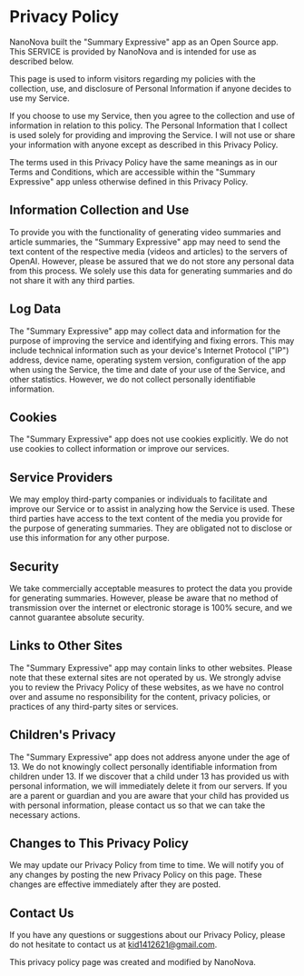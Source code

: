 # Privacy Policy
NanoNova built the "Summary Expressive" app as an Open Source app. This SERVICE is provided by NanoNova and is intended for use as described below.

This page is used to inform visitors regarding my policies with the collection, use, and disclosure of Personal Information if anyone decides to use my Service.

If you choose to use my Service, then you agree to the collection and use of information in relation to this policy. The Personal Information that I collect is used solely for providing and improving the Service. I will not use or share your information with anyone except as described in this Privacy Policy.

The terms used in this Privacy Policy have the same meanings as in our Terms and Conditions, which are accessible within the "Summary Expressive" app unless otherwise defined in this Privacy Policy.

## Information Collection and Use
To provide you with the functionality of generating video summaries and article summaries, the "Summary Expressive" app may need to send the text content of the respective media (videos and articles) to the servers of OpenAI. However, please be assured that we do not store any personal data from this process. We solely use this data for generating summaries and do not share it with any third parties.

## Log Data
The "Summary Expressive" app may collect data and information for the purpose of improving the service and identifying and fixing errors. This may include technical information such as your device's Internet Protocol ("IP") address, device name, operating system version, configuration of the app when using the Service, the time and date of your use of the Service, and other statistics. However, we do not collect personally identifiable information.

## Cookies
The "Summary Expressive" app does not use cookies explicitly. We do not use cookies to collect information or improve our services.

## Service Providers
We may employ third-party companies or individuals to facilitate and improve our Service or to assist in analyzing how the Service is used. These third parties have access to the text content of the media you provide for the purpose of generating summaries. They are obligated not to disclose or use this information for any other purpose.

## Security
We take commercially acceptable measures to protect the data you provide for generating summaries. However, please be aware that no method of transmission over the internet or electronic storage is 100% secure, and we cannot guarantee absolute security.

## Links to Other Sites
The "Summary Expressive" app may contain links to other websites. Please note that these external sites are not operated by us. We strongly advise you to review the Privacy Policy of these websites, as we have no control over and assume no responsibility for the content, privacy policies, or practices of any third-party sites or services.

## Children's Privacy
The "Summary Expressive" app does not address anyone under the age of 13. We do not knowingly collect personally identifiable information from children under 13. If we discover that a child under 13 has provided us with personal information, we will immediately delete it from our servers. If you are a parent or guardian and you are aware that your child has provided us with personal information, please contact us so that we can take the necessary actions.

## Changes to This Privacy Policy
We may update our Privacy Policy from time to time. We will notify you of any changes by posting the new Privacy Policy on this page. These changes are effective immediately after they are posted.

## Contact Us
If you have any questions or suggestions about our Privacy Policy, please do not hesitate to contact us at kid1412621@gmail.com.

This privacy policy page was created and modified by NanoNova.
